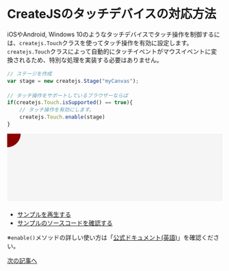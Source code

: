 # CreateJSのタッチデバイスの対応方法

iOSやAndroid, Windows 10のようなタッチデバイスでタッチ操作を制御するには、`createjs.Touch`クラスを使ってタッチ操作を有効に設定します。`createjs.Touch`クラスによって自動的にタッチイベントがマウスイベントに変換されるため、特別な処理を実装する必要はありません。

```js
// ステージを作成
var stage = new createjs.Stage("myCanvas");

// タッチ操作をサポートしているブラウザーならば
if(createjs.Touch.isSupported() == true){
	// タッチ操作を有効にします。
	createjs.Touch.enable(stage)
}
```


![](../imgs/mouse_touch.html.png)

- [サンプルを再生する](https://ics-creative.github.io/tutorial-createjs/samples/mouse_touch.html)
- [サンプルのソースコードを確認する](../samples/mouse_touch.html)

※`enable()`メソッドの詳しい使い方は「[公式ドキュメント(英語)](http://createjs.com/docs/easeljs/classes/Touch.html#method_enable)」を確認ください。

[次の記事へ](keyboard_basic.md)
